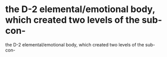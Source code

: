 # the D-2 elemental/emotional body, which created two levels of the sub-con-

the D-2 elemental/emotional body, which created two levels of the sub-con-